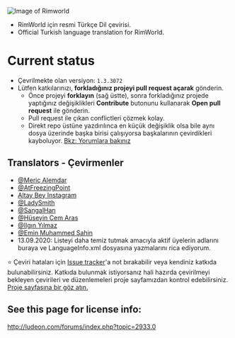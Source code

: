 ![Image of Rimworld](http://rimworldwiki.com/images/thumb/8/8c/Rimworldlogo.png/600px-Rimworldlogo.png)

* RimWorld için resmi Türkçe Dil çevirisi.
* Official Turkish language translation for RimWorld.

# Current status

* Çevrilmekte olan versiyon: `1.3.3072`
* Lütfen katkılarınızı, **forkladığınız projeyi pull request açarak** gönderin. 
    * Önce projeyi **forklayın** (sağ üstte), sonra forkladığınız projede yaptığınız değişiklikleri **Contribute** butonunu kullanarak **Open pull request** ile gönderin.
    * Pull request ile çıkan conflictleri çözmek kolay. 
    * Direkt repo üstüne yazdırılınca en küçük değişiklik olsa bile aynı dosya üzerinde başka birisi çalışıyorsa başkalarının çevirdikleri kayboluyor. [Bkz: Yorumlara bakınız](https://github.com/Ludeon/RimWorld-Turkish/commit/f3c73a008d2083b61a4aef5a646a72bb0c225b65#comments)

## Translators - Çevirmenler

* [@Meriç Alemdar](https://github.com/alemdarwilson)
* [@AtFreezingPoint](https://github.com/AtFreezingPoint)
* [Altay Bey Instagram](https://www.instagram.com/altay.bey/)
* [@LadySmith](https://github.com/LadySmith)
* [@SangalHan](https://github.com/SangalHan)
* [@Hüseyin Cem Aras](https://github.com/hcemaras)
* [@Ilgın Yılmaz](https://github.com/Areciate)
* [@Emin Muhammed Şahin](https://github.com/ColdWind53)
* 13.09.2020: Listeyi daha temiz tutmak amacıyla aktif üyelerin adlarını buraya ve LanguageInfo.xml dosyasına yazmalarını rica ediyorum.

:star: Çeviri hataları için [Issue tracker](https://github.com/Ludeon/RimWorld-Turkish/issues)'a not bırakabilir veya kendiniz katkıda bulunabilirsiniz. Katkıda bulunmak istiyorsanız hali hazırda çevirilmeyi bekleyen çevirileri ve düzenlemeleri proje sayfamızdan kontrol edebilirsiniz.
[Proje sayfasına bir göz atın.](https://github.com/Ludeon/RimWorld-Turkish/projects)


## See this page for license info:

http://ludeon.com/forums/index.php?topic=2933.0
